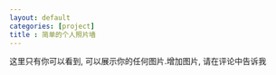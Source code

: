 ```yaml
---
layout: default
categories: [project]
title : 简单的个人照片墙
---
```

<link href="main.css" rel="stylesheet" type="text/css">

<div class="photowall-tips">这里只有你可以看到, 可以展示你的任何图片.增加图片, 请在评论中告诉我</div>
<div class="photowall-container">
</div>
<div class="clearfix"></div>



<script type="text/javascript" src="jquery-ui-1.10.2.custom.js"></script>
<script type="text/javascript">
    /* 定义随机left，top和旋转值 */
    $(document).ready(function(){

        
    
        setTimeout(function(){
            $(".ad-page-footer").hide();
        },10);
        var zindex = 2;
        var w =  tk.min($(window).width(), screen.width, screen.availWidth) - 200;
        var h =  tk.min($(window).height(), screen.height, screen.availHeight) - 200;
        
        if(tk.isMobile.any()){
            w =  w + 150;
            h =  h + 150;
        }
        
        function defineRandom(){
            var randomLeft = Math.floor(w*(Math.random())), /* 图片left值 */
            randomTop =  Math.floor(h*Math.random()) , /* 图片top值 */
            randomRotate = 20 - Math.floor(400*Math.random()); /* 图片旋转角度 */
            return {
                left: randomLeft,
                top: randomTop,
                rotate:randomRotate
            }
        }
        
        
        function draggableNote(){
            $(".photowall-container img").draggable({
                containment: $(".photowall-container"),
                zIndex: 2700,
                start: function(){
                    $(this).css({"transform":"rotate(0deg)","cursor": "crosshair", "transition":"0ms"}); /* 开始拖动图片旋转为0，鼠标样式改变 */
                },
                stop: function(){
                    var _obj = defineRandom();
                    zindex = zindex + 1;
                    $(this).css({"transform":"rotate("+_obj.rotate+"deg)","cursor": "pointer", "z-index":zindex, "transition":"500ms"}); /* 停止拖动，旋转为随机的 */
                }
            });
            
        }
        
        function changeSize(){
            $(".photowall-container img").each(function(i,v){
                var img = $(v);
                if(tk.isMobile.any()){
                    img.css("width","45%");
                }else{
                    img.css("width","15%");
                }
                
            })
        }
        
        function getImageClassIndex(seed){
            return Math.ceil(Math.random()*seed);
        }
        
        function defineSevenDiv($own){
            var _obj = defineRandom();
            $own.css({"transform":"rotate("+_obj.rotate+"deg)"}); /* 设置随机旋转值 */
            $own.animate({left: _obj.left+"px",top: _obj.top+"px"}); /* 随机排布 */
        }
        
        
        function addTag(img){
            var className = "img-" + (getImageClassIndex(6) + 1);
            $(".photowall-container").append("<img class=\"photowall-img "+className+"\" src=\""+img+"\">");
            defineSevenDiv($(".photowall-container").find("img:last"));
        }
        
        function GetRequest() {
           var url = location.search; //获取url中"?"符后的字串
           var theRequest = new Object();
           if (url.indexOf("?") != -1) {
              var str = url.substr(1);
              strs = str.split("&");
              for(var i = 0; i < strs.length; i ++) {
                 theRequest[strs[i].split("=")[0]]=unescape(strs[i].split("=")[1]);
              }
           }
           return theRequest;
        }
        
        var SUC = 0;
        var LOGIN = 2;
        var CREATE = 3;
        var GET = 4;
        var id = GetRequest()["id"];
        
        function show(d){
            var c = {}, key;
            console.log(d);
            for(var i in d){
                key = getImageClassIndex(d.length);
                c["_" + key] = key;
            }
            
            for(var i in c){
                var key = c[i];
                if(key < d.length){
                     addTag(d[key]);
                }
               
            }
            
            /* 拖动祝福卡片 */
            draggableNote();
            changeSize();
        }

        function showMessage(message,cb){
            alert(message);
            return;
	        $message = $("#message");
	        $message.find(".modal-body>p").text(message);
	        $message.modal("show");
	        $message.on("hide",cb);
        }
        
        function login(pw){
            $.get("http://tiankonguse.com/lab/photowall/api.php?callback=?",{
                "id" : id,
                "op" : LOGIN,
                "pw" : pw
            },function(d){
                if(d.code == SUC){
                    showMessage(d.message);
                    get();
                }else{
                    showMessage(d.message);
                }
            },"json");
        }

        function prelogin(){
            var pw = prompt("请输入你的口令,亲", "");
            if(pw.length == 0){
                showMessage("口令不能为空,亲");
                return
            }
            login(pw);
            
        }
        
        function create(pw){
            $.get("http://tiankonguse.com/lab/photowall/api.php?callback=?",{
                "id" : id,
                "op" : CREATE,
                "pw" : pw
            },function(d){
                if(d.code == SUC){
                    showMessage(d.message);
                    prelogin();
                }else{
                    showMessage(d.message);
                }
            },"json");
        }

        function precreate(){
            var pw1 = prompt("请输入你的口令,亲", "");
            
            
            if(pw1.length == 0){
                showMessage("口令不能为空,亲");
                return
            }
            
            var pw2 = prompt("请再次输入你的口令,亲", "");
            
            if(pw1.length == 0){
                showMessage("口令不能为空,亲");
                return
            }
            
            if(pw1 != pw2){
                showMessage("两个口令不一样,亲");
                return
            }
            
            create(pw1);
            
        }

        function get(){
            $.get("http://tiankonguse.com/lab/photowall/api.php?callback=?",{
                "id" : id,
                "op" : GET
            },function(d){
                if(d.code == SUC){
                    show(d["list"]);
                }else if(d.code == LOGIN){
                    showMessage(d.message);
                    prelogin();
                }else if(d.code == CREATE){
                    showMessage(d.message);
                    precreate();
                }else{
                    showMessage(d.message);
                }
            },"json");
        }
        
        get();
        
    });
</script>
